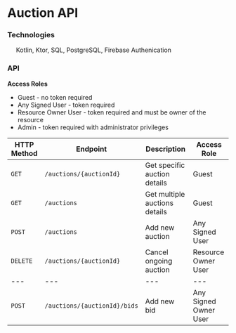 # Auction API

### Technologies
&nbsp;&nbsp;&nbsp;&nbsp; Kotlin, Ktor, SQL, PostgreSQL, Firebase Authenication

### API

**Access Roles**
- Guest - no token required
- Any Signed User - token required
- Resource Owner User - token required and must be owner of the resource
- Admin - token required with administrator privileges

| HTTP Method | Endpoint | Description | Access Role |
| --- | --- | --- | --- | 
| `GET` | `/auctions/{auctionId}` | Get specific auction details | Guest |
| `GET` | `/auctions` | Get multiple auctions details | Guest |
| `POST` | `/auctions` | Add new auction | Any Signed User |
| `DELETE` | `/auctions/{auctionId}` | Cancel ongoing auction | Resource Owner User |
| --- | --- | --- | --- |
| `POST` | `/auctions/{auctionId}/bids` | Add new bid | Any Signed Owner User |
